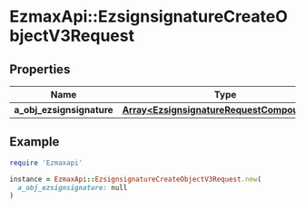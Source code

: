# EzmaxApi::EzsignsignatureCreateObjectV3Request

## Properties

| Name | Type | Description | Notes |
| ---- | ---- | ----------- | ----- |
| **a_obj_ezsignsignature** | [**Array&lt;EzsignsignatureRequestCompoundV2&gt;**](EzsignsignatureRequestCompoundV2.md) |  |  |

## Example

```ruby
require 'Ezmaxapi'

instance = EzmaxApi::EzsignsignatureCreateObjectV3Request.new(
  a_obj_ezsignsignature: null
)
```


